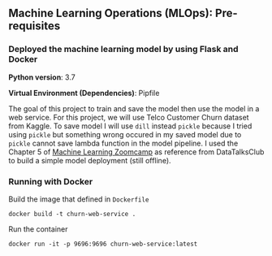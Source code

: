 ## Machine Learning Operations (MLOps): Pre-requisites
### Deployed the machine learning model by using Flask and Docker

**Python version**: 3.7

**Virtual Environment (Dependencies)**: Pipfile

The goal of this project to train and save the model then use the model in a web service. For this project, we will use Telco Customer Churn dataset from Kaggle. 
To save model I will use `dill` instead `pickle` because I tried using `pickle` but something wrong occured in my saved model due to `pickle` cannot save lambda function in the model pipeline. I used the Chapter 5 of [Machine Learning Zoomcamp](https://github.com/alexeygrigorev/mlbookcamp-code) as reference from DataTalksClub to build a simple model deployment (still offline).

### Running with Docker

Build the image that defined in `Dockerfile`

`docker build -t churn-web-service .`

Run the container

`docker run -it -p 9696:9696 churn-web-service:latest`
